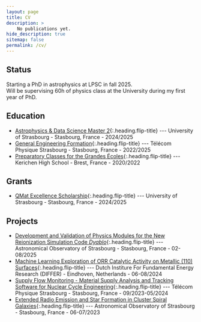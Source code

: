 ```yaml
---
layout: page
title: CV
description: >
    No publications yet.
hide_description: true
sitemap: false
permalink: /cv/
---
```


## Status
Starting a PhD in astrophysics at LPSC in fall 2025.  
Will be supervising 60h of physics class at the University during my first year of PhD.

## Education
* [Astrophysics & Data Science Master 2]{:.heading.flip-title} --- University of Strasbourg - Stasbourg, France - 2024/2025
* [General Engineering Formation]{:.heading.flip-title} --- Télécom Physique Strasbourg - Stasbourg, France - 2022/2025
* [Preparatory Classes for the Grandes Écoles]{:.heading.flip-title} --- Kerichen High School - Brest, France - 2020/2022

## Grants
* [QMat Excellence Scholarship]{:.heading.flip-title} --- University of Strasbourg - Stasbourg, France - 2024/2025

## Projects
* [Development and Validation of Physics Modules for the New Reionization Simulation Code *Dyablo*]{:.heading.flip-title} --- Astronomical Observatory of Strasbourg - Stasbourg, France - 02-08/2025
* [Machine Learning Exploration of ORR Catalytic Activity on Metallic (110) Surfaces]{:.heading.flip-title} --- Dutch Institure For Fundamental Energy Research (DIFFER) - Eindhoven, Netherlands - 06-08/2024
* [Supply Flow Monitoring - Material Supply Analysis and Tracking Software for Nuclear Cycle Engineering]{:.heading.flip-title} --- Télécom Physique Strasbourg - Stasbourg, France - 09/2023-05/2024
* [Extended Radio Emission and Star Formation in Cluster Spiral Galaxies]{:.heading.flip-title} --- Astronomical Observatory of Strasbourg - Stasbourg, France - 06-07/2023

<!-- ## Getting started
* [Install]{:.heading.flip-title} --- How to install and run Hydejack.
* [Upgrade]{:.heading.flip-title} --- You can skip this if you haven't used Hydejack before.
* [Config]{:.heading.flip-title} --- Once Jekyll is running you can start editing your config file.
{:.related-posts.faded}

## Using Hydejack
* [Basics]{:.heading.flip-title} --- How to add different types of content.
* [Writing]{:.heading.flip-title} --- Producing markdown content for Hydejack.
* [Scripts]{:.heading.flip-title} --- How to include 3rd party scripts on your site.
* [Build]{:.heading.flip-title} --- How to build the static files for deployment.
* [Deploy]{:.heading.flip-title} --- 🆕 How to deploy to a variety of popular providers.
* [Advanced]{:.heading.flip-title} --- Guides for more advanced tasks.
{:.related-posts.faded}

## Other
* [LICENSE]{:.heading.flip-title} --- The license of this project.
* [NOTICE]{:.heading.flip-title} --- Parts of this program are provided under separate licenses.
* [CHANGELOG]{:.heading.flip-title} --- Version history of Hydejack.
{:.related-posts.faded} -->



[Astrophysics & Data Science Master 2]: ads.md
[General Engineering Formation]: tps.md
[Preparatory Classes for the Grandes Écoles]: prepa.md

[QMat Excellence Scholarship]: qmat.md

[Development and Validation of Physics Modules for the New Reionization Simulation Code *Dyablo*]: internship3.md
[Machine Learning Exploration of ORR Catalytic Activity on Metallic (110) Surfaces]: internship2.md
[Supply Flow Monitoring - Material Supply Analysis and Tracking Software for Nuclear Cycle Engineering]: sfm.md
[Extended Radio Emission and Star Formation in Cluster Spiral Galaxies]: internship1.md


[install]: install.md
[upgrade]: upgrade.md
[config]: config.md
[basics]: basics.md
[writing]: writing.md
[scripts]: scripts.md
[build]: build.md
[deploy]: deploy.md
[advanced]: advanced.md
[LICENSE]: ../LICENSE.md
[NOTICE]: ../NOTICE.md
[CHANGELOG]: ../CHANGELOG.md